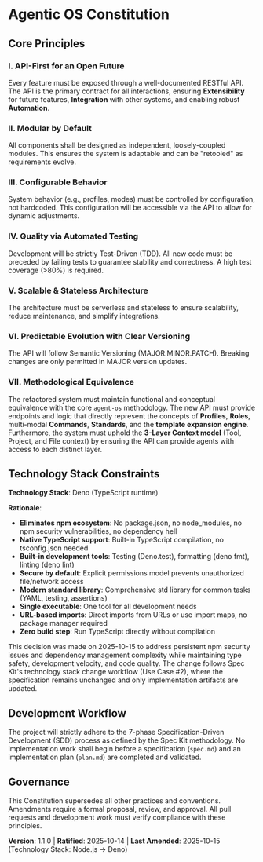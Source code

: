 # Agentic OS Constitution

## Core Principles

### I. API-First for an Open Future

Every feature must be exposed through a well-documented RESTful API. The API is the primary contract for all interactions, ensuring **Extensibility** for future features, **Integration** with other systems, and enabling robust **Automation**.

### II. Modular by Default

All components shall be designed as independent, loosely-coupled modules. This ensures the system is adaptable and can be "retooled" as requirements evolve.

### III. Configurable Behavior

System behavior (e.g., profiles, modes) must be controlled by configuration, not hardcoded. This configuration will be accessible via the API to allow for dynamic adjustments.

### IV. Quality via Automated Testing

Development will be strictly Test-Driven (TDD). All new code must be preceded by failing tests to guarantee stability and correctness. A high test coverage (>80%) is required.

### V. Scalable & Stateless Architecture

The architecture must be serverless and stateless to ensure scalability, reduce maintenance, and simplify integrations.

### VI. Predictable Evolution with Clear Versioning

The API will follow Semantic Versioning (MAJOR.MINOR.PATCH). Breaking changes are only permitted in MAJOR version updates.

### VII. Methodological Equivalence

The refactored system must maintain functional and conceptual equivalence with the core `agent-os` methodology. The new API must provide endpoints and logic that directly represent the concepts of **Profiles**, **Roles**, multi-modal **Commands**, **Standards**, and the **template expansion engine**. Furthermore, the system must uphold the **3-Layer Context model** (Tool, Project, and File context) by ensuring the API can provide agents with access to each distinct layer.

## Technology Stack Constraints

**Technology Stack**: Deno (TypeScript runtime)

**Rationale**:

- **Eliminates npm ecosystem**: No package.json, no node_modules, no npm security vulnerabilities, no dependency hell
- **Native TypeScript support**: Built-in TypeScript compilation, no tsconfig.json needed
- **Built-in development tools**: Testing (Deno.test), formatting (deno fmt), linting (deno lint)
- **Secure by default**: Explicit permissions model prevents unauthorized file/network access
- **Modern standard library**: Comprehensive std library for common tasks (YAML, testing, assertions)
- **Single executable**: One tool for all development needs
- **URL-based imports**: Direct imports from URLs or use import maps, no package manager required
- **Zero build step**: Run TypeScript directly without compilation

This decision was made on 2025-10-15 to address persistent npm security issues and dependency management complexity while maintaining type safety, development velocity, and code quality. The change follows Spec Kit's technology stack change workflow (Use Case #2), where the specification remains unchanged and only implementation artifacts are updated.

## Development Workflow

The project will strictly adhere to the 7-phase Specification-Driven Development (SDD) process as defined by the Spec Kit methodology. No implementation work shall begin before a specification (`spec.md`) and an implementation plan (`plan.md`) are completed and validated.

## Governance

This Constitution supersedes all other practices and conventions. Amendments require a formal proposal, review, and approval. All pull requests and development work must verify compliance with these principles.

**Version**: 1.1.0 | **Ratified**: 2025-10-14 | **Last Amended**: 2025-10-15 (Technology Stack: Node.js → Deno)
